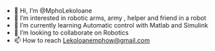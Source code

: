 - 👋 Hi, I’m @MphoLekoloane
- 👀 I’m interested in robotic arms, army , helper and friend in a robot
- 🌱 I’m currently learning Automatic control with Matlab and Simulink
- 💞️ I’m looking to collaborate on Robotics
- 📫 How to reach Lekoloanemphow@gmail.com

<!---
MphoLekoloane/MphoLekoloane is a ✨ special ✨ repository because its `README.md` (this file) appears on your GitHub profile.
You can click the Preview link to take a look at your changes.
--->

